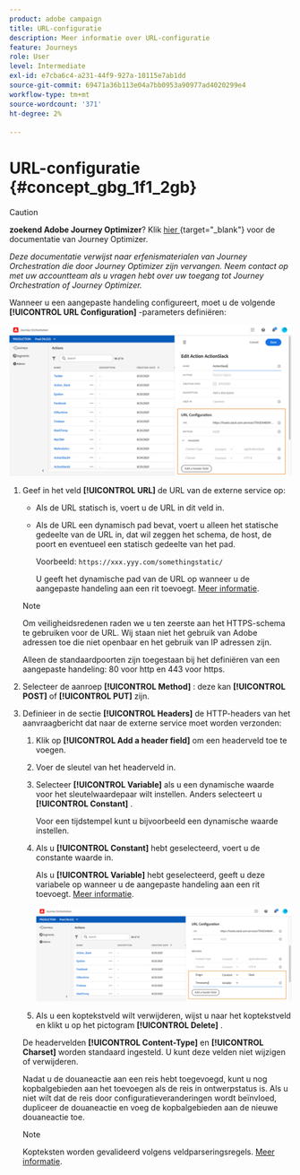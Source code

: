 ```yaml
---
product: adobe campaign
title: URL-configuratie
description: Meer informatie over URL-configuratie
feature: Journeys
role: User
level: Intermediate
exl-id: e7cba6c4-a231-44f9-927a-10115e7ab1dd
source-git-commit: 69471a36b113e04a7bb0953a90977ad4020299e4
workflow-type: tm+mt
source-wordcount: '371'
ht-degree: 2%

---
```


# URL-configuratie {#concept_gbg_1f1_2gb}



>[!CAUTION]
>
>**zoekend Adobe Journey Optimizer**? Klik [ hier ](https://experienceleague.adobe.com/nl/docs/journey-optimizer/using/ajo-home){target="_blank"} voor de documentatie van Journey Optimizer.
>
>
>_Deze documentatie verwijst naar erfenismaterialen van Journey Orchestration die door Journey Optimizer zijn vervangen. Neem contact op met uw accountteam als u vragen hebt over uw toegang tot Journey Orchestration of Journey Optimizer._


Wanneer u een aangepaste handeling configureert, moet u de volgende **[!UICONTROL URL Configuration]** -parameters definiëren:

![](../assets/journeyurlconfiguration.png)

1. Geef in het veld **[!UICONTROL URL]** de URL van de externe service op:

   * Als de URL statisch is, voert u de URL in dit veld in.

   * Als de URL een dynamisch pad bevat, voert u alleen het statische gedeelte van de URL in, dat wil zeggen het schema, de host, de poort en eventueel een statisch gedeelte van het pad.

     Voorbeeld: `https://xxx.yyy.com/somethingstatic/`

     U geeft het dynamische pad van de URL op wanneer u de aangepaste handeling aan een rit toevoegt. [Meer informatie](../building-journeys/using-custom-actions.md).

   >[!NOTE]
   >
   >Om veiligheidsredenen raden we u ten zeerste aan het HTTPS-schema te gebruiken voor de URL. Wij staan niet het gebruik van Adobe adressen toe die niet openbaar en het gebruik van IP adressen zijn.
   >
   >Alleen de standaardpoorten zijn toegestaan bij het definiëren van een aangepaste handeling: 80 voor http en 443 voor https.

1. Selecteer de aanroep **[!UICONTROL Method]** : deze kan **[!UICONTROL POST]** of **[!UICONTROL PUT]** zijn.
1. Definieer in de sectie **[!UICONTROL Headers]** de HTTP-headers van het aanvraagbericht dat naar de externe service moet worden verzonden:
   1. Klik op **[!UICONTROL Add a header field]** om een headerveld toe te voegen.
   1. Voer de sleutel van het headerveld in.
   1. Selecteer **[!UICONTROL Variable]** als u een dynamische waarde voor het sleutelwaardepaar wilt instellen. Anders selecteert u **[!UICONTROL Constant]** .

      Voor een tijdstempel kunt u bijvoorbeeld een dynamische waarde instellen.

   1. Als u **[!UICONTROL Constant]** hebt geselecteerd, voert u de constante waarde in.

      Als u **[!UICONTROL Variable]** hebt geselecteerd, geeft u deze variabele op wanneer u de aangepaste handeling aan een rit toevoegt. [Meer informatie](../building-journeys/using-custom-actions.md).

      ![](../assets/journeyurlconfiguration2.png)

   1. Als u een koptekstveld wilt verwijderen, wijst u naar het koptekstveld en klikt u op het pictogram **[!UICONTROL Delete]** .

   De headervelden **[!UICONTROL Content-Type]** en **[!UICONTROL Charset]** worden standaard ingesteld. U kunt deze velden niet wijzigen of verwijderen.

   Nadat u de douaneactie aan een reis hebt toegevoegd, kunt u nog kopbalgebieden aan het toevoegen als de reis in ontwerpstatus is. Als u niet wilt dat de reis door configuratieveranderingen wordt beïnvloed, dupliceer de douaneactie en voeg de kopbalgebieden aan de nieuwe douaneactie toe.

   >[!NOTE]
   >
   >Kopteksten worden gevalideerd volgens veldparseringsregels. [Meer informatie](https://tools.ietf.org/html/rfc7230#section-3.2.4).
